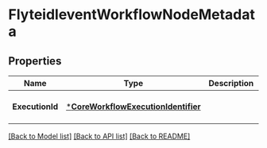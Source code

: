 # FlyteidleventWorkflowNodeMetadata

## Properties
Name | Type | Description | Notes
------------ | ------------- | ------------- | -------------
**ExecutionId** | [***CoreWorkflowExecutionIdentifier**](coreWorkflowExecutionIdentifier.md) |  | [optional] [default to null]

[[Back to Model list]](../README.md#documentation-for-models) [[Back to API list]](../README.md#documentation-for-api-endpoints) [[Back to README]](../README.md)


